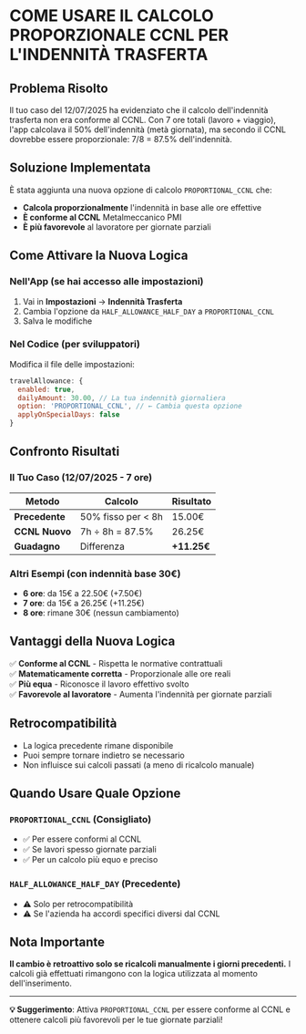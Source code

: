 # COME USARE IL CALCOLO PROPORZIONALE CCNL PER L'INDENNITÀ TRASFERTA

## Problema Risolto

Il tuo caso del 12/07/2025 ha evidenziato che il calcolo dell'indennità trasferta non era conforme al CCNL. Con 7 ore totali (lavoro + viaggio), l'app calcolava il 50% dell'indennità (metà giornata), ma secondo il CCNL dovrebbe essere proporzionale: 7/8 = 87.5% dell'indennità.

## Soluzione Implementata

È stata aggiunta una nuova opzione di calcolo `PROPORTIONAL_CCNL` che:

- **Calcola proporzionalmente** l'indennità in base alle ore effettive
- **È conforme al CCNL** Metalmeccanico PMI
- **È più favorevole** al lavoratore per giornate parziali

## Come Attivare la Nuova Logica

### Nell'App (se hai accesso alle impostazioni)

1. Vai in **Impostazioni** → **Indennità Trasferta**
2. Cambia l'opzione da `HALF_ALLOWANCE_HALF_DAY` a `PROPORTIONAL_CCNL`
3. Salva le modifiche

### Nel Codice (per sviluppatori)

Modifica il file delle impostazioni:

```javascript
travelAllowance: {
  enabled: true,
  dailyAmount: 30.00, // La tua indennità giornaliera
  option: 'PROPORTIONAL_CCNL', // ← Cambia questa opzione
  applyOnSpecialDays: false
}
```

## Confronto Risultati

### Il Tuo Caso (12/07/2025 - 7 ore)

| Metodo | Calcolo | Risultato |
|--------|---------|-----------|
| **Precedente** | 50% fisso per < 8h | 15.00€ |
| **CCNL Nuovo** | 7h ÷ 8h = 87.5% | 26.25€ |
| **Guadagno** | Differenza | **+11.25€** |

### Altri Esempi (con indennità base 30€)

- **6 ore**: da 15€ a 22.50€ (+7.50€)
- **7 ore**: da 15€ a 26.25€ (+11.25€)  
- **8 ore**: rimane 30€ (nessun cambiamento)

## Vantaggi della Nuova Logica

✅ **Conforme al CCNL** - Rispetta le normative contrattuali  
✅ **Matematicamente corretta** - Proporzionale alle ore reali  
✅ **Più equa** - Riconosce il lavoro effettivo svolto  
✅ **Favorevole al lavoratore** - Aumenta l'indennità per giornate parziali  

## Retrocompatibilità

- La logica precedente rimane disponibile
- Puoi sempre tornare indietro se necessario
- Non influisce sui calcoli passati (a meno di ricalcolo manuale)

## Quando Usare Quale Opzione

### `PROPORTIONAL_CCNL` (Consigliato)
- ✅ Per essere conformi al CCNL
- ✅ Se lavori spesso giornate parziali
- ✅ Per un calcolo più equo e preciso

### `HALF_ALLOWANCE_HALF_DAY` (Precedente)
- ⚠️ Solo per retrocompatibilità
- ⚠️ Se l'azienda ha accordi specifici diversi dal CCNL

## Nota Importante

**Il cambio è retroattivo solo se ricalcoli manualmente i giorni precedenti.** I calcoli già effettuati rimangono con la logica utilizzata al momento dell'inserimento.

---

**💡 Suggerimento**: Attiva `PROPORTIONAL_CCNL` per essere conforme al CCNL e ottenere calcoli più favorevoli per le tue giornate parziali!
